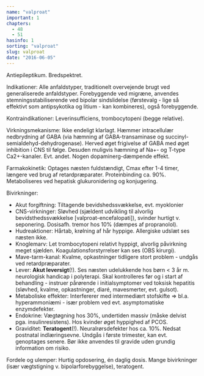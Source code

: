 ```yaml
---
name: "valproat"
important: 1
chapters:  
  - 48 
  - 51
hasinfo: 1
sorting: "valproat"
slug: valproat
date: "2016-06-05"
---
```


Antiepileptikum. Bredspektret.

Indikationer: Alle anfaldstyper, traditionelt overvejende brugt ved generaliserede anfaldstyper. Forebyggende ved migræne, anvendes stemningsstabiliserende ved bipolar sindslidelse (førstevalg - lige så effektivt som antipsykotika og litium - kan kombineres), også forebyggende.

Kontraindikationer: Leverinsufficiens, trombocytopeni (begge relative).

Virkningsmekanisme: Ikke endeligt klarlagt. Hæmmer intracellulær nedbrydning af GABA (via hæmning af GABA-transaminase og succinyl-semialdehyd-dehydrogenase). Herved øget frigivelse af GABA med øget inhibition i CNS til følge. Desuden muligvis hæmning af Na+- og T-type Ca2+-kanaler. Evt. andet. Nogen dopaminerg-dæmpende effekt.

Farmakokinetik: Optages næsten fuldstændigt, Cmax efter 1-4 timer, længere ved brug af retardpræparater. Proteinbinding ca. 90%. Metaboliseres ved hepatisk glukuronidering og konjugering.

Bivirkninger:<ul><li>Akut forgiftning: Tiltagende bevidshedssvækkelse, evt. myoklonier</li><li>CNS-virkninger: Sløvhed (sjældent udvikling til alvorlig bevidsthedssvækkelse [valproat-encefalopati]), svinder hurtigt v. seponering. Dosisafh. tremor hos 10% (dæmpes af propranolol).</li><li>Hudreaktioner: Hårtab, krølning af hår hyppige. Allergiske udslæt ses næsten ikke.</li><li>Knoglemarv: Let trombocytopeni relativt hyppigt, alvorlig påvirkning meget sjælden. Koagulationsforstyrrelser kan ses (OBS kirurgi).</li><li>Mave-tarm-kanal: Kvalme, opkastninger tidligere stort problem - undgås ved retardpræparater.</li><li>Lever: <b>Akut leversigt</b>(!). Ses næsten udelukkende hos børn < 3 år m. neurologisk handicap i polyterapi. Skal kontrolleres før og i start af behandling - instruer pårørende i initialsymptomer ved toksisk hepatitis (sløvhed, kvalme, opkastninger, diaré, mavesmerter, evt. gulsot).</li><li>Metaboliske effekter: Interfererer med intermediært stofskifte => bl.a. hyperammoniæmi - især problem ved evt. asymptomatiske enzymdefekter.</li><li>Endokrine: Vægtøgning hos 30%, undertiden massiv (måske delvist pga. insulinresistens). Hos kvinder øget hyppighed af PCOS.</li><li>Graviditet: <b>Teratogent</b>(!). Neuralrørsdefekter hos ca. 10%. Nedsat postnatal indlæringsevne. Undgås i første trimester, kan evt. genoptages senere. Bør ikke anvendes til gravide uden grundig information om risiko.</li></ul>

Fordele og ulemper: Hurtig opdosering, én daglig dosis. Mange bivirkninger (især vægtstigning v. bipolarforebyggelse), teratogent.
